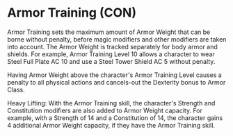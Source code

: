 # Armor Training (CON)

Armor Training sets the maximum amount of Armor Weight that can be borne without penalty, before magic modifiers and other modifiers are taken into account. The Armor Weight is tracked separately for body armor and shields. For example, Armor Training Level 10 allows a character to wear Steel Full Plate AC 10 and use a Steel Tower Shield AC 5 without penalty.

Having Armor Weight above the character's Armor Training Level causes a penalty to all physical actions and cancels-out the Dexterity bonus to Armor Class.

Heavy Lifting: With the Armor Training skill, the character's Strength and Constitution modifiers are also added to Armor Weight capacity. For example, with a Strength of 14 and a Constitution of 14, the character gains 4 additional Armor Weight capacity, if they have the Armor Training skill.